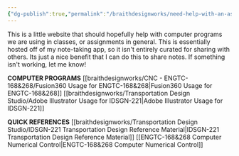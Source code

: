 ```yaml
---
{"dg-publish":true,"permalink":"/braithdesignworks/need-help-with-an-assignment-start-here/","tags":["gardenEntry"]}
---
```



This is a little website that should hopefully help with computer programs we are using in classes, or assignments in general. This is essentially hosted off of my note-taking app, so it isn't entirely curated for sharing with others. Its just a nice benefit that I can do this to share notes. If something isn't working, let me know!


**COMPUTER PROGRAMS**
[[braithdesignworks/CNC - ENGTC-168&268/Fusion360 Usage for ENGTC-168&268\|Fusion360 Usage for ENGTC-168&268]]
[[braithdesignworks/Transportation Design Studio/Adobe Illustrator Usage for IDSGN-221\|Adobe Illustrator Usage for IDSGN-221]]

**QUICK REFERENCES**
[[braithdesignworks/Transportation Design Studio/IDSGN-221 Transportation Design Reference Material\|IDSGN-221 Transportation Design Reference Material]]
[[ENGTC-168&268 Computer Numerical Control\|ENGTC-168&268 Computer Numerical Control]]

